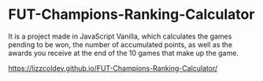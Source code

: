 # FUT-Champions-Ranking-Calculator

It is a project made in JavaScript Vanilla, which calculates the games pending to be won, the number of accumulated points, as well as the awards you receive at the end of the 10 games that make up the game.

https://lizzcoldev.github.io/FUT-Champions-Ranking-Calculator/
